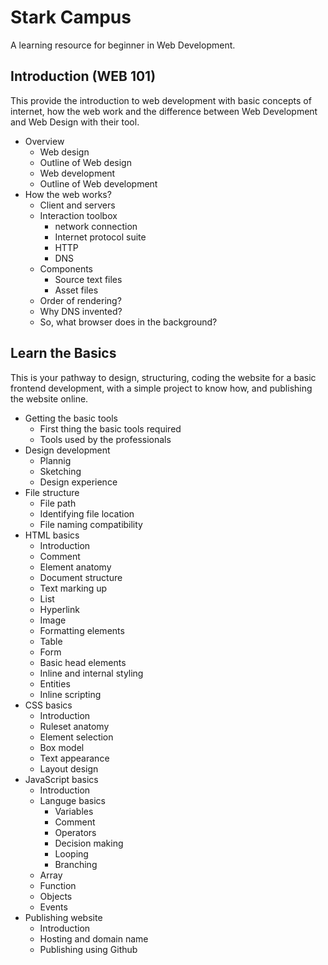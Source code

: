 # Stark Campus

A learning resource for beginner in Web Development.

## Introduction (WEB 101)

This provide the introduction to web development with basic concepts of internet, how the web work and the difference between Web Development and Web Design with their tool.

* Overview
  * Web design
  * Outline of Web design
  * Web development
  * Outline of Web development
* How the web works?
  * Client and servers
  * Interaction toolbox
    * network connection
    * Internet protocol suite
    * HTTP
    * DNS
  * Components
    * Source text files
    * Asset files
  * Order of rendering?
  * Why DNS invented?
  * So, what browser does in the background?

## Learn the Basics

This is your pathway to design, structuring, coding the website for a basic frontend development, with a simple project to know how, and publishing the website online.

* Getting the basic tools
  * First thing the basic tools required
  * Tools used by the professionals
* Design development
  * Plannig
  * Sketching
  * Design experience
* File structure
  * File path
  * Identifying file location
  * File naming compatibility
* HTML basics
  * Introduction
  * Comment
  * Element anatomy
  * Document structure
  * Text marking up
  * List
  * Hyperlink
  * Image
  * Formatting elements
  * Table
  * Form
  * Basic head elements
  * Inline and internal styling
  * Entities
  * Inline scripting
* CSS basics
  * Introduction
  * Ruleset anatomy
  * Element selection
  * Box model
  * Text appearance
  * Layout design
* JavaScript basics
  * Introduction
  * Languge basics
    * Variables
    * Comment
    * Operators
    * Decision making
    * Looping
    * Branching
  * Array
  * Function
  * Objects
  * Events
* Publishing website
  * Introduction
  * Hosting and domain name
  * Publishing using Github
